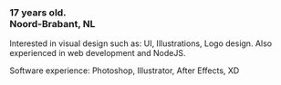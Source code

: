 ### 17 years old.<br>Noord-Brabant, NL

Interested in visual design such as: UI, Illustrations, Logo design.
Also experienced in web development and NodeJS.

Software experience: Photoshop, Illustrator, After Effects, XD